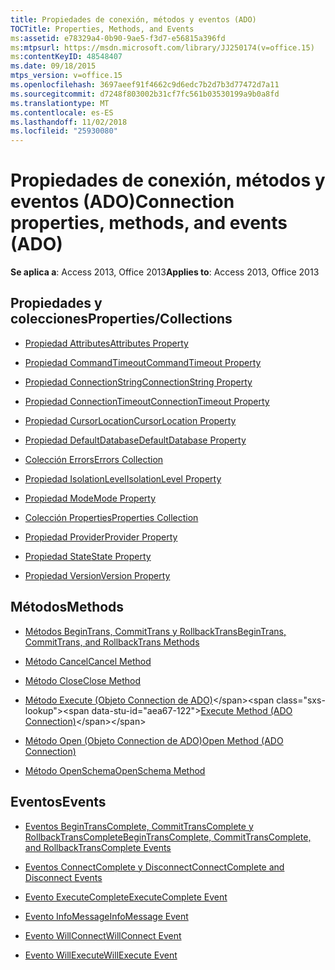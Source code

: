 ```yaml
---
title: Propiedades de conexión, métodos y eventos (ADO)
TOCTitle: Properties, Methods, and Events
ms:assetid: e78329a4-0b90-9ae5-f3d7-e56815a396fd
ms:mtpsurl: https://msdn.microsoft.com/library/JJ250174(v=office.15)
ms:contentKeyID: 48548407
ms.date: 09/18/2015
mtps_version: v=office.15
ms.openlocfilehash: 3697aeef91f4662c9d6edc7b2d7b3d77472d7a11
ms.sourcegitcommit: d7248f803002b31cf7fc561b03530199a9b0a8fd
ms.translationtype: MT
ms.contentlocale: es-ES
ms.lasthandoff: 11/02/2018
ms.locfileid: "25930080"
---
```

# <a name="connection-properties-methods-and-events-ado"></a><span data-ttu-id="aea67-102">Propiedades de conexión, métodos y eventos (ADO)</span><span class="sxs-lookup"><span data-stu-id="aea67-102">Connection properties, methods, and events (ADO)</span></span>

<span data-ttu-id="aea67-103">**Se aplica a**: Access 2013, Office 2013</span><span class="sxs-lookup"><span data-stu-id="aea67-103">**Applies to**: Access 2013, Office 2013</span></span>

## <a name="propertiescollections"></a><span data-ttu-id="aea67-104">Propiedades y colecciones</span><span class="sxs-lookup"><span data-stu-id="aea67-104">Properties/Collections</span></span>

- [<span data-ttu-id="aea67-105">Propiedad Attributes</span><span class="sxs-lookup"><span data-stu-id="aea67-105">Attributes Property</span></span>](attributes-property-ado.md)

- [<span data-ttu-id="aea67-106">Propiedad CommandTimeout</span><span class="sxs-lookup"><span data-stu-id="aea67-106">CommandTimeout Property</span></span>](commandtimeout-property-ado.md)

- [<span data-ttu-id="aea67-107">Propiedad ConnectionString</span><span class="sxs-lookup"><span data-stu-id="aea67-107">ConnectionString Property</span></span>](connectionstring-property-ado.md)

- [<span data-ttu-id="aea67-108">Propiedad ConnectionTimeout</span><span class="sxs-lookup"><span data-stu-id="aea67-108">ConnectionTimeout Property</span></span>](connectiontimeout-property-ado.md)

- [<span data-ttu-id="aea67-109">Propiedad CursorLocation</span><span class="sxs-lookup"><span data-stu-id="aea67-109">CursorLocation Property</span></span>](cursorlocation-property-ado.md)

- [<span data-ttu-id="aea67-110">Propiedad DefaultDatabase</span><span class="sxs-lookup"><span data-stu-id="aea67-110">DefaultDatabase Property</span></span>](defaultdatabase-property-ado.md)

- [<span data-ttu-id="aea67-111">Colección Errors</span><span class="sxs-lookup"><span data-stu-id="aea67-111">Errors Collection</span></span>](errors-collection-ado.md)

- [<span data-ttu-id="aea67-112">Propiedad IsolationLevel</span><span class="sxs-lookup"><span data-stu-id="aea67-112">IsolationLevel Property</span></span>](isolationlevel-property-ado.md)

- [<span data-ttu-id="aea67-113">Propiedad Mode</span><span class="sxs-lookup"><span data-stu-id="aea67-113">Mode Property</span></span>](mode-property-ado.md)

- [<span data-ttu-id="aea67-114">Colección Properties</span><span class="sxs-lookup"><span data-stu-id="aea67-114">Properties Collection</span></span>](properties-collection-ado.md)

- [<span data-ttu-id="aea67-115">Propiedad Provider</span><span class="sxs-lookup"><span data-stu-id="aea67-115">Provider Property</span></span>](provider-property-ado.md)

- [<span data-ttu-id="aea67-116">Propiedad State</span><span class="sxs-lookup"><span data-stu-id="aea67-116">State Property</span></span>](state-property-ado.md)

- [<span data-ttu-id="aea67-117">Propiedad Version</span><span class="sxs-lookup"><span data-stu-id="aea67-117">Version Property</span></span>](version-property-ado.md)

## <a name="methods"></a><span data-ttu-id="aea67-118">Métodos</span><span class="sxs-lookup"><span data-stu-id="aea67-118">Methods</span></span>

- [<span data-ttu-id="aea67-119">Métodos BeginTrans, CommitTrans y RollbackTrans</span><span class="sxs-lookup"><span data-stu-id="aea67-119">BeginTrans, CommitTrans, and RollbackTrans Methods</span></span>](begintrans-committrans-and-rollbacktrans-methods-ado.md)

- [<span data-ttu-id="aea67-120">Método Cancel</span><span class="sxs-lookup"><span data-stu-id="aea67-120">Cancel Method</span></span>](cancel-method-ado.md)

- [<span data-ttu-id="aea67-121">Método Close</span><span class="sxs-lookup"><span data-stu-id="aea67-121">Close Method</span></span>](close-method-ado.md)

- <span data-ttu-id="aea67-122">[Método Execute (Objeto Connection de ADO)](https://msdn.microsoft.com/library/jj249832\(v=office.15\))</span><span class="sxs-lookup"><span data-stu-id="aea67-122">[Execute Method (ADO Connection)](https://msdn.microsoft.com/library/jj249832\(v=office.15\))</span></span>

- [<span data-ttu-id="aea67-123">Método Open (Objeto Connection de ADO)</span><span class="sxs-lookup"><span data-stu-id="aea67-123">Open Method (ADO Connection)</span></span>](open-method-ado-connection.md)

- [<span data-ttu-id="aea67-124">Método OpenSchema</span><span class="sxs-lookup"><span data-stu-id="aea67-124">OpenSchema Method</span></span>](openschema-method-ado.md)

## <a name="events"></a><span data-ttu-id="aea67-125">Eventos</span><span class="sxs-lookup"><span data-stu-id="aea67-125">Events</span></span>

- [<span data-ttu-id="aea67-126">Eventos BeginTransComplete, CommitTransComplete y RollbackTransComplete</span><span class="sxs-lookup"><span data-stu-id="aea67-126">BeginTransComplete, CommitTransComplete, and RollbackTransComplete Events</span></span>](begintranscomplete-committranscomplete-and-rollbacktranscomplete-events-ado.md)

- [<span data-ttu-id="aea67-127">Eventos ConnectComplete y Disconnect</span><span class="sxs-lookup"><span data-stu-id="aea67-127">ConnectComplete and Disconnect Events</span></span>](connectcomplete-and-disconnect-events-ado.md)

- [<span data-ttu-id="aea67-128">Evento ExecuteComplete</span><span class="sxs-lookup"><span data-stu-id="aea67-128">ExecuteComplete Event</span></span>](executecomplete-event-ado.md)

- [<span data-ttu-id="aea67-129">Evento InfoMessage</span><span class="sxs-lookup"><span data-stu-id="aea67-129">InfoMessage Event</span></span>](infomessage-event-ado.md)

- [<span data-ttu-id="aea67-130">Evento WillConnect</span><span class="sxs-lookup"><span data-stu-id="aea67-130">WillConnect Event</span></span>](willconnect-event-ado.md)

- [<span data-ttu-id="aea67-131">Evento WillExecute</span><span class="sxs-lookup"><span data-stu-id="aea67-131">WillExecute Event</span></span>](willexecute-event-ado.md)

